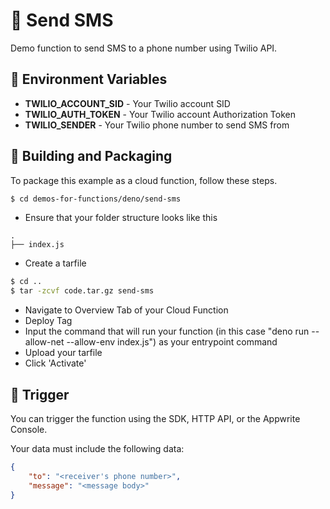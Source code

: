 # 📧  Send SMS

Demo function to send SMS to a phone number using Twilio API.

## 📝 Environment Variables

* **TWILIO_ACCOUNT_SID** - Your Twilio account SID
* **TWILIO_AUTH_TOKEN** - Your Twilio account Authorization Token
* **TWILIO_SENDER** - Your Twilio phone number to send SMS from

## 🚀 Building and Packaging

To package this example as a cloud function, follow these steps.

```bash
$ cd demos-for-functions/deno/send-sms
```

* Ensure that your folder structure looks like this 
```
.
├── index.js
```
* Create a tarfile

```bash
$ cd ..
$ tar -zcvf code.tar.gz send-sms
```

* Navigate to Overview Tab of your Cloud Function
* Deploy Tag
* Input the command that will run your function (in this case "deno run --allow-net --allow-env index.js") as your entrypoint command
* Upload your tarfile 
* Click 'Activate'

## 🎯 Trigger

You can trigger the function using the SDK, HTTP API, or the Appwrite Console.

Your data must include the following data:

```Json
{
    "to": "<receiver's phone number>",
    "message": "<message body>"
}
```
